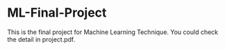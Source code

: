 # ML-Final-Project
This is the final project for Machine Learning Technique. You could check the detail in project.pdf.

